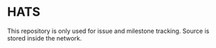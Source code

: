 # HATS

This repository is only used for issue and milestone tracking. Source is stored inside the network.
